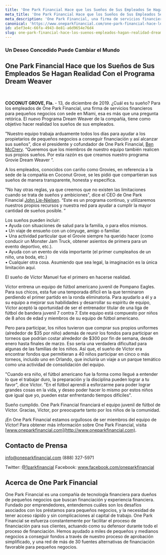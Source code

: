 ```yaml
---
title: 'One Park Financial Hace que los Sueños de Sus Empleados Se Hagan Realidad Con el Programa Dream Weaver'
meta_title: 'One Park Financial Hace que los Sueños de Sus Empleados Se Hagan Realidad Con el Programa Dream Weaver'
meta_description: 'One Park Financial, una firma de servicios financieros para pequeños negocios con sede en Miami, lanza nueva Programa Dream Weaver. Tiene objetivo hacer realidad los sueños de sus empleados.'
canonical: 'https://www.oneparkfinancial.com/one-park-financial-hace-los-suenos-empleados-hagan-realidad-dream-weaver-programa'
id: a5ef3e4c-66fa-4943-8e81-a6d9654e76d4
slug: one-park-financial-hace-los-suenos-empleados-hagan-realidad-dream-weaver-programa
---
```

### Un Deseo Concedido Puede Cambiar el Mundo

## One Park Financial Hace que los Sueños de Sus Empleados Se Hagan Realidad Con el Programa Dream Weaver
</br >

**COCONUT GROVE, Fla.** - 13, de diciembre de 2019. ¿Cuál es tu sueño?  Para los empleados de One Park Financial, una firma de servicios financieros para pequeños negocios con sede en Miami, esa es más que una pregunta retórica. El nuevo Programa Dream Weaver de la compañía, tiene como objetivo hacer realidad los sueños de sus empleados.

"Nuestro equipo trabaja arduamente todos los días para ayudar a los propietarios de pequeños negocios a conseguir financiación y así alcanzar sus sueños", dice el presidente y cofundador de One Park Financial, [Ben McCrery](https://www.linkedin.com/in/benmccrery/). “Queremos que los miembros de nuestro equipo también realicen sus propios sueños. Por esta razón es que creamos nuestro programa Grovie Dream Weaver ”.

A los empleados, conocidos con cariño como Grovies, en referencia a la sede de la compañía en Coconut Grove, se les pidió que compartieran sus sueños de manera transparente, honesta y específica. 

"No hay otras reglas, ya que creemos que no existen las limitaciones cuando se trata de sueños y ambiciones", dice el CEO de One Park Financial [John Lie-Nielsen](https://www.linkedin.com/in/john-lie-nielsen-9304243/). “Este es un programa continuo, y utilizaremos nuestros propios recursos y nuestra red para ayudar a cumplir la mayor cantidad de sueños posible. ”

Los sueños pueden incluir: </br >
•	Ayuda con situaciones de salud para la familia, o para ellos mismos.
</br>
•	Un viaje de ensueño con un cónyuge, amigo o familiar. </br >
•	Una actividad particular que el Grovie siempre ha querido hacer (como conducir un Monster Jam Truck, obtener asientos de primera para un evento deportivo, etc.).</br >
•	Ayuda con un evento de vida importante (el primer cumpleaños de un niño, una boda, etc.)</br >
•	Cualquier otra cosa. Asumiendo que sea legal, la imaginación es la única limitación aquí.</br >

El sueño de Víctor Manuel fue el primero en hacerse realidad.

Víctor entrena un equipo de fútbol americano juvenil de Pompano Eagles. Para sus chicos, esta fue una temporada difícil en la que terminaron perdiendo el primer partido en la ronda eliminatoria. Para ayudarlo a él y a su equipo a mejorar sus habilidades y desarrollar su espíritu de equipo, Víctor aceptó la oportunidad de ser el entrenador titular de una liga de fútbol de bandera juvenil 7 contra 7. Este equipo está compuesto por niños de 8 años de edad y miembros de su equipo de fútbol americano.

Pero para participar, los niños tuvieron que comprar sus propios uniformes (alrededor de $35 por niño) además de reunir los fondos para participar en torneos que podrían costar alrededor de $300 por fin de semana, desde enero hasta finales de marzo. Eso sería una verdadera dificultad para algunas de las familias de los niños. Así que, el sueño de Víctor era encontrar fondos que permitieran a 40 niños participar en cinco o más torneos, incluido uno en Orlando, que incluiría un viaje a un parque temático como una actividad de consolidación del equipo.

"Cuando era niño, el fútbol americano fue la forma como llegué a entender lo que el trabajar duro, la preparación y la disciplina pueden lograr a tu favor", dice Víctor. "En el fútbol aprendí a esforzarme para poder lograr grandes cosas en la vida, y deseo poder hacer lo mismo por estos niños que igual que yo, pueden estar enfrentando tiempos difíciles".

Sueño cumplido. One Park Financial financiará el equipo juvenil de fútbol de Víctor. Gracias, Víctor, por preocuparte tanto por los niños de la comunidad. 

¡En One Park Financial estamos orgullosos de ser miembros del equipo de Víctor! Para obtener más información sobre One Park Financial, visita [www.oneparkfinancial.com](http://www.oneparkfinancial.com).

## Contacto de Prensa
info@oneparkfinancial.com (888) 327-5971

Twitter: [@1parkfinancial](https://twitter.com/1parkfinancial) Facebook: www.facebook.com/oneparkfinancial

## Acerca de One Park Financial
One Park Financial es una compañía de tecnología financiera para dueños de pequeños negocios que buscan financiación y experiencia financiera. Fundado por emprendedores, entendemos cuáles son los desafíos asociados con los préstamos para pequeños negocios, y la necesidad de tener acceso rápido y sin complicaciones al capital de trabajo. One Park Financial se esfuerza constantemente por facilitar el proceso de financiación para sus clientes, actuando como su defensor durante todo el proceso de financiación. Hemos ayudado a miles de pequeños y medianos negocios a conseguir fondos a través de nuestro proceso de aprobación simplificado, y una red de más de 30 fuentes alternativas de financiación favorable para pequeños negocios.